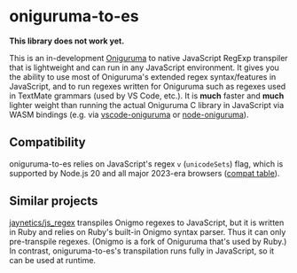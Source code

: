 # oniguruma-to-es

**This library does not work yet.**

This is an in-development [Oniguruma](https://github.com/kkos/oniguruma) to native JavaScript RegExp transpiler that is lightweight and can run in any JavaScript environment. It gives you the ability to use most of Oniguruma's extended regex syntax/features in JavaScript, and to run regexes written for Oniguruma such as regexes used in TextMate grammars (used by VS Code, etc.). It is **much** faster and **much** lighter weight than running the actual Oniguruma C library in JavaScript via WASM bindings (e.g. via [vscode-oniguruma](https://github.com/microsoft/vscode-oniguruma) or [node-oniguruma](https://github.com/atom/node-oniguruma)).

## Compatibility

oniguruma-to-es relies on JavaScript's regex `v` (`unicodeSets`) flag, which is supported by Node.js 20 and all major 2023-era browsers ([compat table](https://caniuse.com/mdn-javascript_builtins_regexp_unicodesets)).

## Similar projects

[jaynetics/js_regex](https://github.com/jaynetics/js_regex) transpiles Onigmo regexes to JavaScript, but it is written in Ruby and relies on Ruby's built-in Onigmo syntax parser. Thus it can only pre-transpile regexes. (Onigmo is a fork of Oniguruma that's used by Ruby.) In contrast, oniguruma-to-es's transpilation runs fully in JavaScript, so it can be used at runtime.

